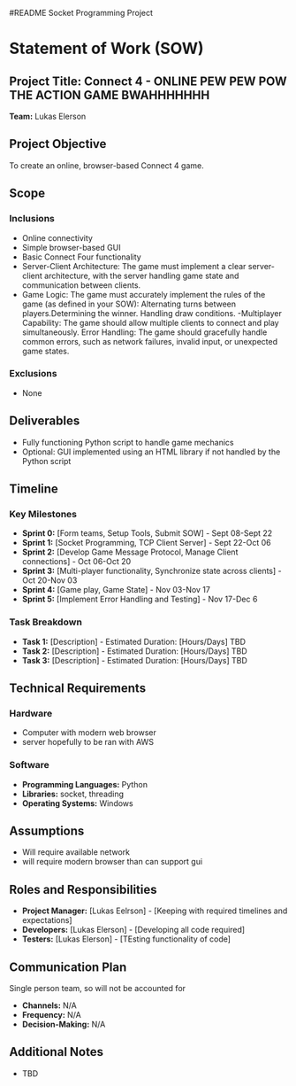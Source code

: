 #README
Socket Programming Project

# Statement of Work (SOW)

## Project Title: Connect 4 - ONLINE PEW PEW POW THE ACTION GAME BWAHHHHHHH

**Team:** Lukas Elerson

## Project Objective
To create an online, browser-based Connect 4 game.

## Scope

### Inclusions
- Online connectivity
- Simple browser-based GUI
- Basic Connect Four functionality
- Server-Client Architecture: The game must implement a clear server-client architecture, with the server handling game state and communication between clients.
- Game Logic: The game must accurately implement the rules of the game (as defined in your SOW):
Alternating turns between players.Determining the winner.
Handling draw conditions.
-Multiplayer Capability: The game should allow multiple clients to connect and play simultaneously.
Error Handling: The game should gracefully handle common errors, such as network failures, invalid input, or unexpected game states.

### Exclusions
- None

## Deliverables
- Fully functioning Python script to handle game mechanics
- Optional: GUI implemented using an HTML library if not handled by the Python script

## Timeline

### Key Milestones
- **Sprint 0:** [Form teams, Setup Tools, Submit SOW] - Sept 08-Sept 22
- **Sprint 1:** [Socket Programming, TCP Client Server] -  Sept 22-Oct 06
- **Sprint 2:** [Develop Game Message Protocol, Manage Client connections] -  Oct 06-Oct 20
- **Sprint 3:** [Multi-player functionality, Synchronize state across clients] - Oct 20-Nov 03
- **Sprint 4:** [Game play, Game State] - Nov 03-Nov 17 
- **Sprint 5:** [Implement Error Handling and Testing] - Nov 17-Dec 6 

### Task Breakdown
- **Task 1:** [Description] - Estimated Duration: [Hours/Days]  TBD
- **Task 2:** [Description] - Estimated Duration: [Hours/Days]  TBD
- **Task 3:** [Description] - Estimated Duration: [Hours/Days]  TBD

## Technical Requirements

### Hardware
- Computer with modern web browser
- server hopefully to be ran with AWS 

### Software
- **Programming Languages:** Python
- **Libraries:** socket, threading
- **Operating Systems:** Windows

## Assumptions
- Will require available network
- will require modern browser than can support gui

## Roles and Responsibilities
- **Project Manager:** [Lukas Eelrson] - [Keeping with required timelines and expectations]
- **Developers:** [Lukas Elerson] - [Developing all code required]
- **Testers:** [Lukas Elerson] - [TEsting functionality of code]

## Communication Plan
Single person team, so will not be accounted for
- **Channels:** N/A
- **Frequency:** N/A
- **Decision-Making:** N/A

## Additional Notes
- TBD
